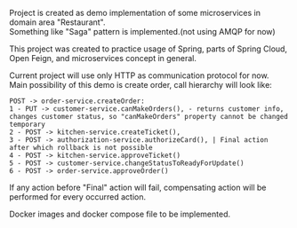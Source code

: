 Project is created as demo implementation of some microservices in domain area "Restaurant".
<br>
Something like "Saga" pattern is implemented.(not using AMQP for now)

This project was created to practice usage of
Spring, parts of Spring Cloud, Open Feign, and microservices concept in general.

Current project will use only HTTP as communication protocol for now.
<br>
Main possibility of this demo is create order, call hierarchy will look like:
<br>

    POST -> order-service.createOrder:
    1 - PUT -> customer-service.canMakeOrders(), - returns customer info, changes customer status, so "canMakeOrders" property cannot be changed temporary
    2 - POST -> kitchen-service.createTicket(),
    3 - POST -> authorization-service.authorizeCard(), | Final action after which rollback is not possible
    4 - POST -> kitchen-service.approveTicket()
    5 - POST -> customer-service.changeStatusToReadyForUpdate()
    6 - POST -> order-service.approveOrder()
If any action before "Final" action will fail, compensating action will be performed for every occurred action.

Docker images and docker compose file to be implemented.

